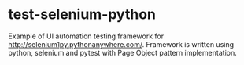 # test-selenium-python

Example of UI automation testing framework for http://selenium1py.pythonanywhere.com/.
Framework is written using python, selenium and pytest with Page Object pattern implementation.
